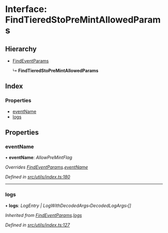 # Interface: FindTieredStoPreMintAllowedParams

## Hierarchy

- [FindEventParams](_utils_index_.findeventparams.md)

  ↳ **FindTieredStoPreMintAllowedParams**

## Index

### Properties

- [eventName](_utils_index_.findtieredstopremintallowedparams.md#eventname)
- [logs](_utils_index_.findtieredstopremintallowedparams.md#logs)

## Properties

### eventName

• **eventName**: _AllowPreMintFlag_

_Overrides [FindEventParams](_utils_index_.findeventparams.md).[eventName](_utils_index_.findeventparams.md#eventname)_

_Defined in [src/utils/index.ts:180](https://github.com/PolymathNetwork/polymath-sdk/blob/a1cd5e3/src/utils/index.ts#L180)_

---

### logs

• **logs**: _LogEntry | LogWithDecodedArgs‹DecodedLogArgs›[]_

_Inherited from [FindEventParams](_utils_index_.findeventparams.md).[logs](_utils_index_.findeventparams.md#logs)_

_Defined in [src/utils/index.ts:127](https://github.com/PolymathNetwork/polymath-sdk/blob/a1cd5e3/src/utils/index.ts#L127)_
